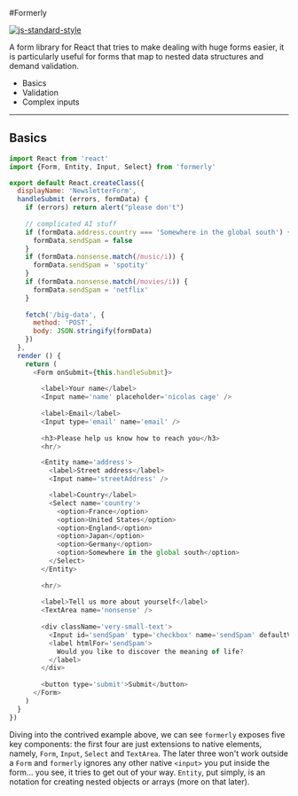 #Formerly

[![js-standard-style](https://img.shields.io/badge/code%20style-standard-brightgreen.svg)](http://standardjs.com/)

A form library for React that tries to make dealing with huge forms easier, it is particularly useful for forms that map to nested data structures and demand validation.

- Basics
- Validation
- Complex inputs

---------------

## Basics

```js
import React from 'react'
import {Form, Entity, Input, Select} from 'formerly'

export default React.createClass({
  displayName: 'NewsletterForm',
  handleSubmit (errors, formData) {
    if (errors) return alert("please don't")
    
    // complicated AI stuff
    if (formData.address.country === 'Somewhere in the global south') {
      formData.sendSpam = false
    }
    if (formData.nonsense.match(/music/i)) {
      formData.sendSpam = 'spotity'
    }
    if (formData.nonsense.match(/movies/i)) {
      formData.sendSpam = 'netflix'
    }
    
    fetch('/big-data', {
      method: 'POST',
      body: JSON.stringify(formData)
    })
  },
  render () {
    return (
      <Form onSubmit={this.handleSubmit}>
        
        <label>Your name</label>
        <Input name='name' placeholder='nicolas cage' />
        
        <label>Email</label>
        <Input type='email' name='email' />
        
        <h3>Please help us know how to reach you</h3>
        <hr/>

        <Entity name='address'>
          <label>Street address</label>
          <Input name='streetAddress' />

          <label>Country</label>
          <Select name='country'>
            <option>France</option>
            <option>United States</option>
            <option>England</option>
            <option>Japan</option>
            <option>Germany</option>
            <option>Somewhere in the global south</option>
          </Select>
        </Entity>
        
        <hr/>
        
        <label>Tell us more about yourself</label>
        <TextArea name='nonsense' />
        
        <div className='very-small-text'>
          <Input id='sendSpam' type='checkbox' name='sendSpam' defaultValue={true} />
          <label htmlFor='sendSpam'>
            Would you like to discover the meaning of life?
          </label>
        </div>
        
        <button type='submit'>Submit</button>
      </Form>
    )
  }
})

```

Diving into the contrived example above, we can see `formerly` exposes five key components: the first four are just extensions to native elements, namely, `Form`, `Input`, `Select` and `TextArea`.
The later three won't work outside a `Form` and `formerly` ignores any other native `<input>` you put inside the form... you see, it tries to get out of your way.
`Entity`, put simply, is an notation for creating nested objects or arrays (more on that later).